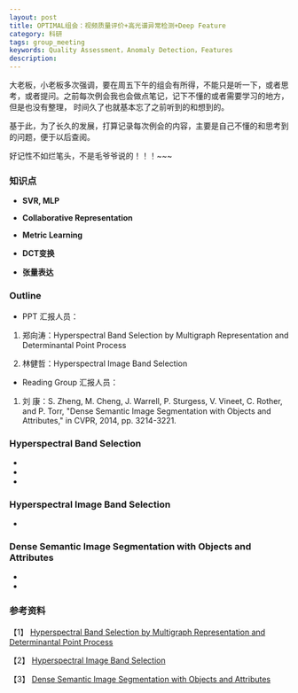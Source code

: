 ```yaml
---
layout: post
title: OPTIMAL组会：视频质量评价+高光谱异常检测+Deep Feature
category: 科研
tags: group_meeting
keywords: Quality Assessment，Anomaly Detection，Features
description: 
---
```


大老板，小老板多次强调，要在周五下午的组会有所得，不能只是听一下，或者思考，或者提问。之前每次例会我也会做点笔记，记下不懂的或者需要学习的地方，但是也没有整理，
时间久了也就基本忘了之前听到的和想到的。

基于此，为了长久的发展，打算记录每次例会的内容，主要是自己不懂的和思考到的问题，便于以后查阅。

好记性不如烂笔头，不是毛爷爷说的！！！~~~

### 知识点

- **SVR, MLP**

- <B>Collaborative Representation</B> 

- <B>Metric Learning</B> 

- <B>DCT变换</B>

- <B>张量表达</B>  

### Outline
- PPT 汇报人员：

1. 郑向涛：Hyperspectral Band Selection by Multigraph Representation and Determinantal Point Process 

2. 林健哲：Hyperspectral Image Band Selection

- Reading Group 汇报人员：

1. 刘   康：S. Zheng, M. Cheng, J. Warrell, P. Sturgess, V. Vineet, C. Rother, and P. Torr, "Dense Semantic Image Segmentation with Objects and Attributes," in CVPR, 2014, pp. 3214-3221.

### Hyperspectral Band Selection

- 

- 

- 

### Hyperspectral Image Band Selection

- 

### Dense Semantic Image Segmentation with Objects and Attributes

- 

- 

### 参考资料

【1】 [Hyperspectral Band Selection by Multigraph Representation and Determinantal Point Process]()

【2】 [Hyperspectral Image Band Selection]()

【3】 [Dense Semantic Image Segmentation with Objects and Attributes](/public/img/pdf/06909807.pdf)
